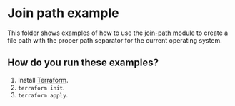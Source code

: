# Join path example

This folder shows examples of how to use the [join-path module](https://github.com/terraform-modules-krish/terraform-aws-utilities/blob/v0.9.5/modules/join-path) to create a file path with the 
proper path separator for the current operating system. 




## How do you run these examples?

1. Install [Terraform](https://www.terraform.io/).
1. `terraform init`.
1. `terraform apply`.



